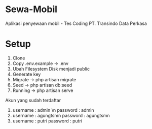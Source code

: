 # Sewa-Mobil
Aplikasi penyewaan mobil - Tes Coding PT. Transindo Data Perkasa 

# Setup
1. Clone
2. Copy .env.example -> .env
3. Ubah Filesystem Disk menjadi public
4. Generate key
5. Migrate -> php artisan migrate
6. Seed -> php artisan db:seed
7. Running -> php artisan serve

Akun yang sudah terdaftar
1. username  : admin \n
   password  : admin
2. username  : agungtsmn
   password  : agungtsmn
3. username  : putri
   password  : putri
